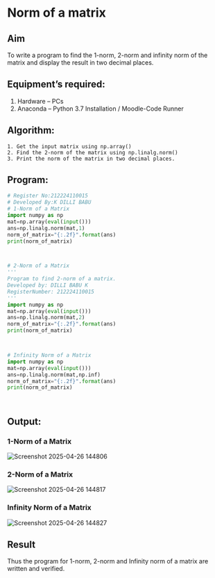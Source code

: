 # Norm of a matrix
## Aim
To write a program to find the 1-norm, 2-norm and infinity norm of the matrix and display the result in two decimal places.
## Equipment’s required:
1.	Hardware – PCs
2.	Anaconda – Python 3.7 Installation / Moodle-Code Runner
## Algorithm:
	1. Get the input matrix using np.array()   
    2. Find the 2-norm of the matrix using np.linalg.norm()
	3. Print the norm of the matrix in two decimal places.
## Program:
```Python
# Register No:212224110015
# Developed By:K DILLI BABU
# 1-Norm of a Matrix
import numpy as np
mat=np.array(eval(input()))
ans=np.linalg.norm(mat,1)
norm_of_matrix="{:.2f}".format(ans)
print(norm_of_matrix)



# 2-Norm of a Matrix
'''
Program to find 2-norm of a matrix.
Developed by: DILLI BABU K
RegisterNumber: 212224110015
'''
import numpy as np
mat=np.array(eval(input()))
ans=np.linalg.norm(mat,2)
norm_of_matrix="{:.2f}".format(ans)
print(norm_of_matrix)



# Infinity Norm of a Matrix
import numpy as np
mat=np.array(eval(input()))
ans=np.linalg.norm(mat,np.inf)
norm_of_matrix="{:.2f}".format(ans)
print(norm_of_matrix)




```
## Output:
### 1-Norm of a Matrix
![Screenshot 2025-04-26 144806](https://github.com/user-attachments/assets/114e8b17-d406-4000-8258-a0aac4c9c208)


### 2-Norm of a Matrix
![Screenshot 2025-04-26 144817](https://github.com/user-attachments/assets/6c79be5a-310d-4303-82ff-10adf7159c55)


### Infinity Norm of a Matrix
![Screenshot 2025-04-26 144827](https://github.com/user-attachments/assets/43a3bf3f-4296-4321-ad06-c0ec436b19a8)


## Result
Thus the program for 1-norm, 2-norm and Infinity norm of a matrix are written and verified.
